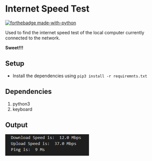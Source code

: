 
# Internet Speed Test

[![forthebadge made-with-python](http://ForTheBadge.com/images/badges/made-with-python.svg)](https://www.python.org/)

Used to find the internet speed test of the local computer currently connected to the network.

**Sweet!!!**

## Setup

- Install the dependencies using ```pip3 install -r requiremnts.txt```

## Dependencies
 1. python3
 2. keyboard

## Output

![alt text](https://raw.githubusercontent.com/HarshCasper/Rotten-Scripts/42e819c76d635df7e7bb4ae032f774f63625e495/Python/Internet%20Speed%20Test/Capture.PNG)